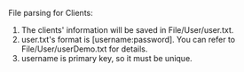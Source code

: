 File parsing for Clients:
1. The clients' information will be saved in File/User/user.txt.
2. user.txt's format is [username:password]. You can refer to File/User/userDemo.txt for details.
3. username is primary key, so it must be unique.